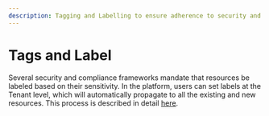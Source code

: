 ```yaml
---
description: Tagging and Labelling to ensure adherence to security and compliance standards
---
```


# Tags and Label

Several security and compliance frameworks mandate that resources be labeled based on their sensitivity. In the platform, users can set labels at the Tenant level, which will automatically propagate to all the existing and new resources. This process is described in detail [here](../overview/use-cases/custom-resource-tags.md).&#x20;
